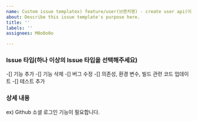 ```yaml
---
name: Custom issue templatex) feature/user(브랜치명) - create user api(이슈 간략 설명)e
about: Describe this issue template's purpose here.
title: ''
labels: ''
assignees: M0o0o0o

---
```


### Issue 타입(하나 이상의 Issue 타입을 선택해주세요)
-[] 기능 추가
-[] 기능 삭제
-[] 버그 수정
-[] 의존성, 환경 변수, 빌드 관련 코드 업데이트
-[] 테스트 추가

### 상세 내용
ex) Github 소셜 로그인 기능이 필요합니다.
